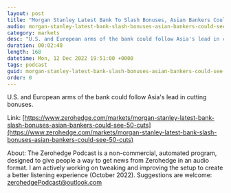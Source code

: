 ```yaml
---
layout: post
title: "Morgan Stanley Latest Bank To Slash Bonuses, Asian Bankers Could See 50% Cuts"
audio: morgan-stanley-latest-bank-slash-bonuses-asian-bankers-could-see-50-cuts-0
category: markets
desc: "U.S. and European arms of the bank could follow Asia's lead in cutting bonuses. "
duration: 00:02:48
length: 168
datetime: Mon, 12 Dec 2022 19:51:00 +0000
tags: podcast
guid: morgan-stanley-latest-bank-slash-bonuses-asian-bankers-could-see-50-cuts-0
order: 0
---
```

U.S. and European arms of the bank could follow Asia's lead in cutting bonuses. 

Link: [https://www.zerohedge.com/markets/morgan-stanley-latest-bank-slash-bonuses-asian-bankers-could-see-50-cuts](https://www.zerohedge.com/markets/morgan-stanley-latest-bank-slash-bonuses-asian-bankers-could-see-50-cuts)

About: The Zerohedge Podcast is a non-commercial, automated program, designed to give people a way to get news from Zerohedge in an audio format.  I am actively working on tweaking and improving the setup to create a better listening experience (October 2022).  Suggestions are welcome: [zerohedgePodcast@outlook.com](mailto:zerohedgePodcast@outlook.com)